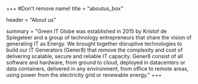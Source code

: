 +++
#Don't remove name!
title = "aboutus_box"

header = "About us"

summary = "Green IT Globe was established in 2015 by Kristof de Spiegeleer and a group of technology entrepreneurs that share the vision of generating IT as Energy. We brought together disruptive technologies to build our IT Generators (Gener8) that remove the complexity and cost of delivering scalable, secure and reliable IT capacity. Gener8 consist of all software and hardware, from ground to cloud, deployed in datacenters or data containers, delivered in any environment, from office to remote areas, using power from the electricity grid or renewable energy."
+++